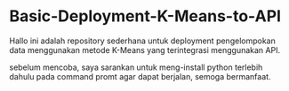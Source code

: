 # Basic-Deployment-K-Means-to-API

Hallo ini adalah repository sederhana untuk deployment pengelompokan data menggunakan metode K-Means yang terintegrasi menggunakan API.

sebelum mencoba, saya sarankan untuk meng-install python terlebih dahulu pada command promt agar dapat berjalan, semoga bermanfaat.
